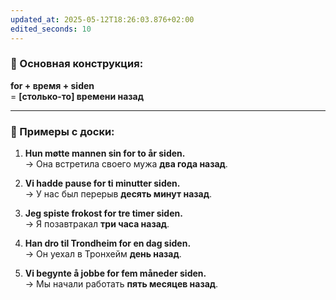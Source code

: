 ```yaml
---
updated_at: 2025-05-12T18:26:03.876+02:00
edited_seconds: 10
---
```

### 📌 Основная конструкция:

**for + время + siden**  
= **[столько-то] времени назад**

---

### 🧠 Примеры с доски:

1. **Hun møtte mannen sin for to år siden.**  
    → Она встретила своего мужа **два года назад**.
    
2. **Vi hadde pause for ti minutter siden.**  
    → У нас был перерыв **десять минут назад**.
    
3. **Jeg spiste frokost for tre timer siden.**  
    → Я позавтракал **три часа назад**.
    
4. **Han dro til Trondheim for en dag siden.**  
    → Он уехал в Тронхейм **день назад**.
    
5. **Vi begynte å jobbe for fem måneder siden.**  
    → Мы начали работать **пять месяцев назад**.